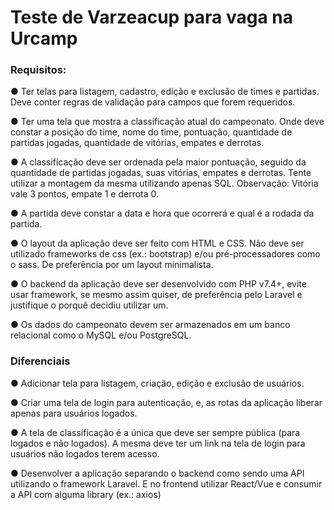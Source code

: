 # Teste de Varzeacup para vaga na Urcamp



### Requisitos:
● Ter telas para listagem, cadastro, edição e exclusão de times e partidas. Deve conter regras de validação para campos que forem requeridos. 

● Ter uma tela que mostra a classificação atual do campeonato. Onde deve constar a posição do time, nome do time, pontuação, quantidade de partidas jogadas, quantidade de vitórias, empates e derrotas. 

● A classificação deve ser ordenada pela maior pontuação, seguido da quantidade de partidas jogadas, suas vitórias, empates e derrotas. Tente utilizar a montagem da mesma utilizando apenas SQL. Observação: Vitória vale 3 pontos, empate 1 e derrota 0. 

● A partida deve constar a data e hora que ocorrerá e qual é a rodada da partida.

● O layout da aplicação deve ser feito com HTML e CSS. Não deve ser utilizado frameworks de css (ex.: bootstrap) e/ou pré-processadores como o sass. De preferência por um layout minimalista. 

● O backend da aplicação deve ser desenvolvido com PHP v7.4+, evite usar framework, se mesmo assim quiser, de preferência pelo Laravel e justifique o porquê decidiu utilizar um. 

● Os dados do campeonato devem ser armazenados em um banco relacional como o MySQL e/ou PostgreSQL.


### Diferenciais 


● Adicionar tela para listagem, criação, edição e exclusão de usuários.

● Criar uma tela de login para autenticação, e, as rotas da aplicação liberar apenas para usuários logados. 

● A tela de classificação é a única que deve ser sempre pública (para logados e não logados). A mesma deve ter um link na tela de login para usuários não logados terem acesso. 

● Desenvolver a aplicação separando o backend como sendo uma API utilizando o framework Laravel. E no frontend utilizar React/Vue e consumir a API com alguma library (ex.: axios)


